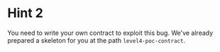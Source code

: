 # Hint 2

You need to write your own contract to exploit this bug. We've already prepared a skeleton for you at the path `level4-poc-contract`.

